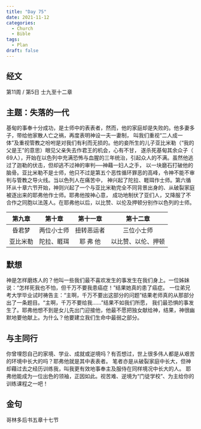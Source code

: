```yaml
---
title: "Day 75"
date: 2021-11-12
categories:
  - Church
  - Bible
tags:
  - Plan
draft: false
---
```


## 经文
第11周 / 第5日 士九至十二章

## 主题：失落的一代
基甸的事奉十分成功，是士师中的表表者，然而，他的家庭却是失败的。他多妻多子，带给他家散人亡之祸，再度表明神设一夫一妻制，
叫我们重视“二人成一体”及重视管教之吩咐是对我们有利而无损的。他的妾所生的儿子亚比米勒（“我的父是王”的意思）眼见父亲失去作君王的机会，心有不甘，
遂杀死基甸其余众子（ 69人），开始在以色列中充满恐怖与血腥的三年统治，引起众人的不满。虽然他逃过了迦勒的伏击，但却逃不过神的审判──神藉一妇人之手，
以一块磨石打破他的脑骨。亚比米勒不是士师，他只不过是第五个恶性循环罪恶的高峰，令神不能不审判与管教之导火线。当以色列人在痛苦中，
神兴起了陀拉、睚珥作士师。第六循环从十章六节开始，神则兴起了一个与亚比米勒完全不同背景出身的、从破裂家庭被逐出来的耶弗他作士师。耶弗他按神心意，
成功地制伏了亚们人，又降服了不合作之同胞以法莲人。在耶弗他以后，以比赞、以伦及押顿分别作以色列的士师。

| 第九章  | 第十章   | 第十一章  | 第十二章      |
| :---: | :-----: | :-----: | :---------: |
| 昏君梦  | 两位小士师 | 扭转恶运者 | 三位小士师     |
| 亚比米勒 | 陀拉、睚珥 | 耶 弗 他 | 以比赞、以伦、押顿 |

## 默想
神是怎样磨炼人的？他叫一些我们最不喜欢发生的事发生在我们身上。一位姊妹说：“怎样死我也不怕，但千万不要我患癌症！”结果她真的患了癌症。
一位弟兄考大学毕业试时祷告主：“主啊，千万不要出这部分的问题”结果老师真的从那部分出了一条题目。“主啊，千万不要给我……”结果不如我们所愿，
我们最恐惧的事发生了。耶弗他想不到是女儿先出门迎接他，他最不愿把独女献给神，结果，神很幽默地要他献上。为什么？他要建立我们生命中最弱之部分。

## 与主同行
你曾埋怨自己的家境、学业、成就或逆境吗？有否想过，世上很多伟人都是从艰苦的环境中长大的吗？耶弗他就是其中表表者。
笔者亦是从破裂家庭中长大，但神却藉过去之经历训练我，叫我更有效地事奉主及服侍在同样境况中长大的人。
耶弗他能成为一位出色的领袖，正因如此。视苦难、逆境为“门徒学校”、为主给你的训练课程之一吧！

## 金句
哥林多后书五章十七节

[comment]: <> (## 附录)


